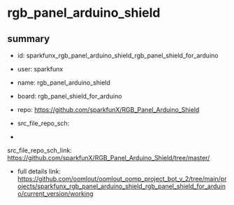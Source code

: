 # rgb_panel_arduino_shield
 
## summary 
* id: sparkfunx_rgb_panel_arduino_shield_rgb_panel_shield_for_arduino
* user: sparkfunx
* name: rgb_panel_arduino_shield
* board: rgb_panel_shield_for_arduino
* repo: https://github.com/sparkfunX/RGB_Panel_Arduino_Shield



* src_file_repo_sch: 
*
 src_file_repo_sch_link: https://github.com/sparkfunX/RGB_Panel_Arduino_Shield/tree/master/
* full details link: https://github.com/oomlout/oomlout_oomp_project_bot_v_2/tree/main/projects/sparkfunx_rgb_panel_arduino_shield_rgb_panel_shield_for_arduino/current_version/working  






